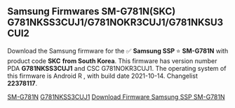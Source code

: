 <h2>Samsung Firmwares SM-G781N(SKC) G781NKSS3CUJ1/G781NOKR3CUJ1/G781NKSU3CUI2</h2>
Download the Samsung firmware for the ✅ <strong>Samsung SSP </strong> ⭐ <strong>SM-G781N</strong> with product code <strong>SKC</strong> <strong> from South Korea</strong>. This firmware has version number PDA <strong>G781NKSS3CUJ1</strong> and CSC G781NOKR3CUJ1. The operating system of this firmware is Android R , with build date 2021-10-14. Changelist <strong>22378117</strong>.


[SM-G781N](https://samfirm.shop/samsung/model/SM-G781N)
[G781NKSS3CUJ1](https://samfirm.shop/samsung/pda/G781NKSS3CUJ1)
[Download Firmware Samsung SSP SM-G781N](https://samfirm.shop/samsung/firmware/465153)
